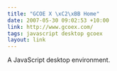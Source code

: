 ```yaml
---
title: "GCOE X \xC2\xBB Home"
date: 2007-05-30 09:02:53 +10:00
link: http://www.gcoex.com/
tags: javascript desktop gcoex
layout: link
---
```

A JavaScript desktop environment.
